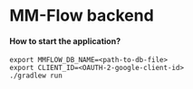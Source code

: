 # MM-Flow backend

#### How to start the application?
```
export MMFLOW_DB_NAME=<path-to-db-file>
export CLIENT_ID=<OAUTH-2-google-client-id>
./gradlew run
```